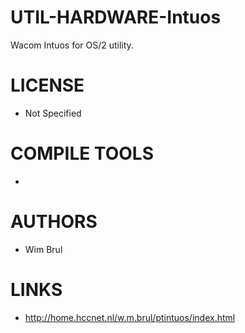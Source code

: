 # UTIL-HARDWARE-Intuos
Wacom Intuos for OS/2 utility.

LICENSE
===============
* Not Specified

COMPILE TOOLS
===============
* 
 
AUTHORS
===============
* Wim Brul

LINKS
===============
* http://home.hccnet.nl/w.m.brul/ptintuos/index.html
